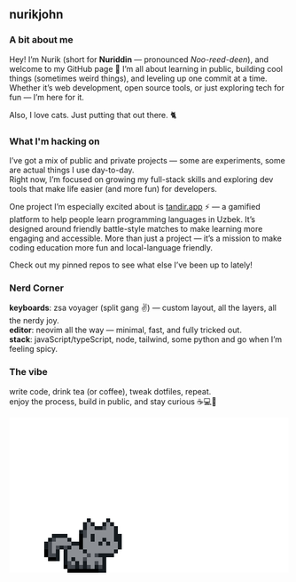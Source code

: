 ## nurikjohn

### A bit about me

Hey! I’m Nurik (short for **Nuriddin** — pronounced *Noo-reed-deen*), and welcome to my GitHub page 👋
I’m all about learning in public, building cool things (sometimes weird things), and leveling up one commit at a time. Whether it’s web development, open source tools, or just exploring tech for fun — I’m here for it.

Also, I love cats. Just putting that out there. 🐈

### What I'm hacking on

I’ve got a mix of public and private projects — some are experiments, some are actual things I use day-to-day.  
Right now, I’m focused on growing my full-stack skills and exploring dev tools that make life easier (and more fun) for developers.

One project I’m especially excited about is [tandir.app](http://tandir.app) ⚡ — a gamified platform to help people learn programming languages in Uzbek. It’s designed around friendly battle-style matches to make learning more engaging and accessible. More than just a project — it’s a mission to make coding education more fun and local-language friendly.

Check out my pinned repos to see what else I’ve been up to lately!

### Nerd Corner

**keyboards**: zsa voyager (split gang ✌️) — custom layout, all the layers, all the nerdy joy.  
**editor**: neovim all the way — minimal, fast, and fully tricked out.  
**stack**: javaScript/typeScript, node, tailwind, some python and go when I’m feeling spicy.

### The vibe

write code, drink tea (or coffee), tweak dotfiles, repeat.  
enjoy the process, build in public, and stay curious ☕💻🌌

![jumping cat](./cat.gif)
